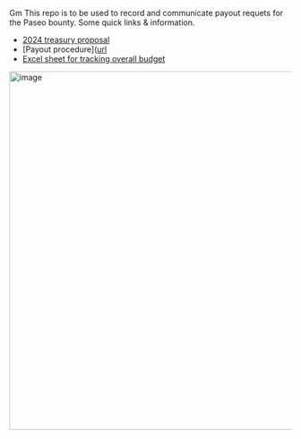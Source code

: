 Gm
This repo is to be used to record and communicate payout requets for the Paseo bounty. 
Some quick links & information. 

* [2024 treasury proposal]([url](https://polkadot.polkassembly.io/referenda/464)) 
* [Payout procedure]([url](https://github.com/paseo-network/paseo-action-submission/blob/main/pas/PAS-8-Payouts.md) 
* [Excel sheet for tracking overall budget]([url](https://docs.google.com/spreadsheets/d/1FiwJjrRY8EAIFjMs1-NHKf83xCiLaoZKLksJ_SR-M4E/edit#gid=1687247661)) 

<img width="640" alt="image" src="https://github.com/paseo-network/payouts/assets/93915849/02be9cec-ef63-4273-ac55-2ea3b705a36a">
